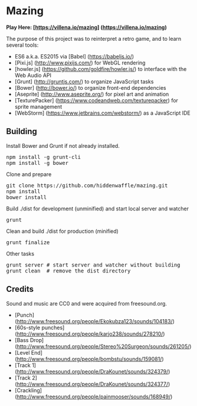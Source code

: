 # Mazing

**Play Here: [https://villena.io/mazing] (https://villena.io/mazing)**

The purpose of this project was to reinterpret a retro game, and to learn several tools:
* ES6 a.k.a. ES2015 via [Babel] (https://babeljs.io/)
* [Pixi.js] (http://www.pixijs.com/) for WebGL rendering
* [howler.js] (https://github.com/goldfire/howler.js/) to interface with the Web Audio API
* [Grunt] (http://gruntjs.com/) to organize JavaScript tasks
* [Bower] (http://bower.io/) to organize front-end dependencies
* [Aseprite] (http://www.aseprite.org/) for pixel art and animation
* [TexturePacker] (https://www.codeandweb.com/texturepacker) for sprite management
* [WebStorm] (https://www.jetbrains.com/webstorm/) as a JavaScript IDE

## Building

Install Bower and Grunt if not already installed.
<pre>
npm install -g grunt-cli
npm install -g bower
</pre>

Clone and prepare
<pre>
git clone https://github.com/hiddenwaffle/mazing.git
npm install
bower install
</pre>

Build ./dist for development (unminified) and start local server and watcher
<pre>
grunt
</pre>

Clean and build ./dist for production (minified)
<pre>
grunt finalize
</pre>

Other tasks
<pre>
grunt server # start server and watcher without building
grunt clean  # remove the dist directory
</pre>

## Credits

Sound and music are CC0 and were acquired from freesound.org.
* [Punch] (http://www.freesound.org/people/Ekokubza123/sounds/104183/)
* [60s-style punches] (http://www.freesound.org/people/karjo238/sounds/278210/)
* [Bass Drop] (http://www.freesound.org/people/Stereo%20Surgeon/sounds/261205/)
* [Level End] (http://www.freesound.org/people/bombstu/sounds/159081/)
* [Track 1] (http://www.freesound.org/people/DraKounet/sounds/324379/)
* [Track 2] (http://www.freesound.org/people/DraKounet/sounds/324377/)
* [Crackling] (http://www.freesound.org/people/painmooser/sounds/168949/)
